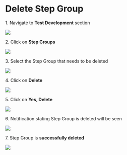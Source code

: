 
# Delete Step Group



1\. Navigate to **Test Development** section

![](https://ajeuwbhvhr.cloudimg.io/colony-recorder.s3.amazonaws.com/files/2024-03-05/595b6640-d342-4510-8e8f-14f2b395f323/ascreenshot.jpeg?tl_px=0,0&br_px=1075,600&force_format=png&wat_scale=95&wat=1&wat_opacity=0.7&wat_gravity=northwest&wat_url=https://colony-recorder.s3.us-west-1.amazonaws.com/images/watermarks/FB923C_standard.png&wat_pad=1,226)


2\. Click on **Step Groups**

![](https://ajeuwbhvhr.cloudimg.io/colony-recorder.s3.amazonaws.com/files/2024-03-05/ec27e7a2-fbb1-40dd-b172-76ac73599648/ascreenshot.jpeg?tl_px=68,0&br_px=1143,600&force_format=png&wat_scale=95&wat=1&wat_opacity=0.7&wat_gravity=northwest&wat_url=https://colony-recorder.s3.us-west-1.amazonaws.com/images/watermarks/FB923C_standard.png&wat_pad=502,2)


3\. Select the Step Group that needs to be deleted

![](https://ajeuwbhvhr.cloudimg.io/colony-recorder.s3.amazonaws.com/files/2024-03-05/b35f6cdd-72c6-4358-b7e4-8feb05f55890/user_cropped_screenshot.jpeg?tl_px=0,0&br_px=1075,600&force_format=png&wat_scale=95&wat=1&wat_opacity=0.7&wat_gravity=northwest&wat_url=https://colony-recorder.s3.us-west-1.amazonaws.com/images/watermarks/FB923C_standard.png&wat_pad=468,220)


4\. Click on **Delete**

![](https://ajeuwbhvhr.cloudimg.io/colony-recorder.s3.amazonaws.com/files/2024-03-05/8d823c3c-2f40-414d-abc9-78389fa39913/user_cropped_screenshot.jpeg?tl_px=0,0&br_px=1075,600&force_format=png&wat_scale=95&wat=1&wat_opacity=0.7&wat_gravity=northwest&wat_url=https://colony-recorder.s3.us-west-1.amazonaws.com/images/watermarks/FB923C_standard.png&wat_pad=466,149)


5\. Click on **Yes, Delete**

![](https://ajeuwbhvhr.cloudimg.io/colony-recorder.s3.amazonaws.com/files/2024-03-05/76bf92b5-40ac-40e6-909a-c015e41155dd/ascreenshot.jpeg?tl_px=609,244&br_px=1684,845&force_format=png&wat_scale=95&wat=1&wat_opacity=0.7&wat_gravity=northwest&wat_url=https://colony-recorder.s3.us-west-1.amazonaws.com/images/watermarks/FB923C_standard.png&wat_pad=502,265)


6\. Notification stating Step Group is deleted will be seen

![](https://ajeuwbhvhr.cloudimg.io/colony-recorder.s3.amazonaws.com/files/2024-03-05/8c531d36-c842-465b-a13e-bb45d0af9992/ascreenshot.jpeg?tl_px=0,311&br_px=1075,912&force_format=png&wat_scale=95&wat=1&wat_opacity=0.7&wat_gravity=northwest&wat_url=https://colony-recorder.s3.us-west-1.amazonaws.com/images/watermarks/FB923C_standard.png&wat_pad=248,497)


7\. Step Group is **successfully deleted**

![](https://ajeuwbhvhr.cloudimg.io/colony-recorder.s3.amazonaws.com/files/2024-03-05/d972d134-9571-44ef-913d-1a5bcec96dae/ascreenshot.jpeg?tl_px=217,91&br_px=1292,692&force_format=png&wat_scale=95&wat=1&wat_opacity=0.7&wat_gravity=northwest&wat_url=https://colony-recorder.s3.us-west-1.amazonaws.com/images/watermarks/FB923C_standard.png&wat_pad=502,265)

